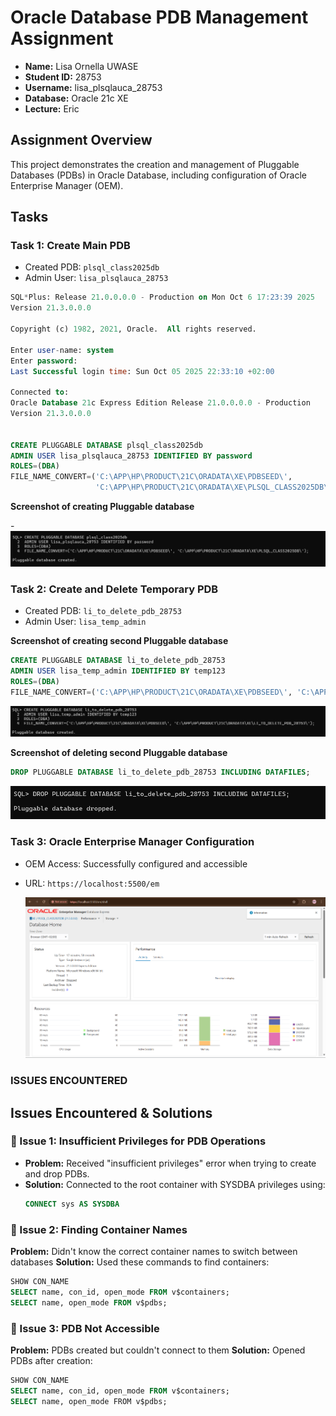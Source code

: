 # Oracle Database PDB Management Assignment


- **Name:** Lisa Ornella UWASE
- **Student ID:** 28753
- **Username:** lisa_plsqlauca_28753
- **Database:** Oracle 21c XE
- **Lecture:** Eric

## Assignment Overview
This project demonstrates the creation and management of Pluggable Databases (PDBs) in Oracle Database, 
including configuration of Oracle Enterprise Manager (OEM).

## Tasks

###  Task 1: Create Main PDB
- Created PDB: `plsql_class2025db`
- Admin User: `lisa_plsqlauca_28753`
  
```sql
SQL*Plus: Release 21.0.0.0.0 - Production on Mon Oct 6 17:23:39 2025
Version 21.3.0.0.0

Copyright (c) 1982, 2021, Oracle.  All rights reserved.

Enter user-name: system
Enter password:
Last Successful login time: Sun Oct 05 2025 22:33:10 +02:00

Connected to:
Oracle Database 21c Express Edition Release 21.0.0.0.0 - Production
Version 21.3.0.0.0


CREATE PLUGGABLE DATABASE plsql_class2025db
ADMIN USER lisa_plsqlauca_28753 IDENTIFIED BY password
ROLES=(DBA)
FILE_NAME_CONVERT=('C:\APP\HP\PRODUCT\21C\ORADATA\XE\PDBSEED\', 
                   'C:\APP\HP\PRODUCT\21C\ORADATA\XE\PLSQL_CLASS2025DB\');
```

**Screenshot of creating Pluggable database**

-![image alt]( https://github.com/LisaOrnella/plsql-pluggable-database/blob/main/CREATE%20DATABASE.png?raw=true)

###  Task 2: Create and Delete Temporary PDB
- Created PDB: `li_to_delete_pdb_28753`
- Admin User: `lisa_temp_admin`
  
 **Screenshot of creating second Pluggable database** 
 
```sql
CREATE PLUGGABLE DATABASE li_to_delete_pdb_28753
ADMIN USER lisa_temp_admin IDENTIFIED BY temp123
ROLES=(DBA)
FILE_NAME_CONVERT=('C:\APP\HP\PRODUCT\21C\ORADATA\XE\PDBSEED\', 'C:\APP\HP\PRODUCT\21C\ORADATA\XE\LI_TO_DELETE_PDB_28753\');
``` 

 ![image alt](https://github.com/LisaOrnella/plsql-pluggable-database/blob/main/2ND%20DATABE%20CREATED.png?raw=true)
  
 ****Screenshot of deleting second Pluggable database****
 
  ```sql
  DROP PLUGGABLE DATABASE li_to_delete_pdb_28753 INCLUDING DATAFILES;
  ```
 ![image alt](https://github.com/LisaOrnella/plsql-pluggable-database/blob/main/drop%20plug.png?raw=true)



### Task 3: Oracle Enterprise Manager Configuration
- OEM Access: Successfully configured and accessible
- URL: `https://localhost:5500/em`
  
  ![image alt](https://github.com/LisaOrnella/plsql-pluggable-database/blob/main/Screenshot%202025-10-02%20110721.png?raw=true)

### ISSUES ENCOUNTERED

## Issues Encountered & Solutions

### 🔧 Issue 1: Insufficient Privileges for PDB Operations
- **Problem:** Received "insufficient privileges" error when trying to create and drop PDBs.
- **Solution:** Connected to the root container with SYSDBA privileges using:
  ```sql
  CONNECT sys AS SYSDBA
  ```

### 🔧 Issue 2: Finding Container Names
**Problem:** Didn't know the correct container names to switch between databases
**Solution:** Used these commands to find containers:
```sql
SHOW CON_NAME
SELECT name, con_id, open_mode FROM v$containers;
SELECT name, open_mode FROM v$pdbs;
```
### 🔧 Issue 3: PDB Not Accessible
**Problem:** PDBs created but couldn't connect to them
**Solution:** Opened PDBs after creation:
```sql
SHOW CON_NAME
SELECT name, con_id, open_mode FROM v$containers;
SELECT name, open_mode FROM v$pdbs;
```
